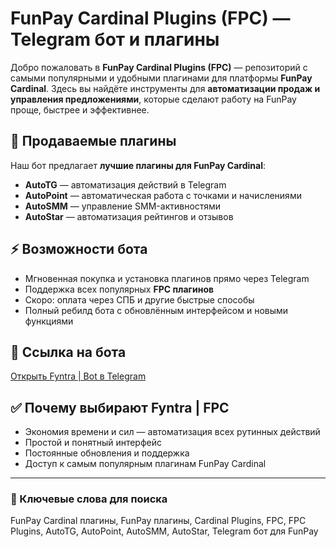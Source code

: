 # FunPay Cardinal Plugins (FPC) — Telegram бот и плагины

Добро пожаловать в **FunPay Cardinal Plugins (FPC)** — репозиторий с самыми популярными и удобными плагинами для платформы **FunPay Cardinal**. Здесь вы найдёте инструменты для **автоматизации продаж и управления предложениями**, которые сделают работу на FunPay проще, быстрее и эффективнее.  

## 🚀 Продаваемые плагины

Наш бот предлагает **лучшие плагины для FunPay Cardinal**:  

- **AutoTG** — автоматизация действий в Telegram  
- **AutoPoint** — автоматическая работа с точками и начислениями  
- **AutoSMM** — управление SMM-активностями  
- **AutoStar** — автоматизация рейтингов и отзывов  

## ⚡ Возможности бота

- Мгновенная покупка и установка плагинов прямо через Telegram  
- Поддержка всех популярных **FPC плагинов**  
- Скоро: оплата через СПБ и другие быстрые способы  
- Полный ребилд бота с обновлённым интерфейсом и новыми функциями  

## 🔗 Ссылка на бота

[Открыть Fyntra | Bot в Telegram](https://t.me/Fyntra_bot)

## ✅ Почему выбирают Fyntra | FPC

- Экономия времени и сил — автоматизация всех рутинных действий  
- Простой и понятный интерфейс  
- Постоянные обновления и поддержка  
- Доступ к самым популярным плагинам FunPay Cardinal  

---

### 🔑 Ключевые слова для поиска

FunPay Cardinal плагины, FunPay плагины, Cardinal Plugins, FPC, FPC Plugins, AutoTG, AutoPoint, AutoSMM, AutoStar, Telegram бот для FunPay
